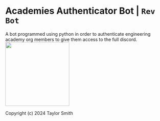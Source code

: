 # Academies Authenticator Bot | ``Rev Bot``
A bot programmed using python in order to authenticate engineering academy org members to give them access to the full discord. <br>
<img src="https://github.com/tsmith422/academies-authenticator-bot/assets/143378368/93bbd1e9-00cd-43e4-bfcf-96b6dcbf7129" width="200" height="200">

Copyright (c) 2024 Taylor Smith
